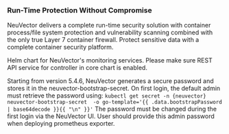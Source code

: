 ### Run-Time Protection Without Compromise

NeuVector delivers a complete run-time security solution with container process/file system protection and vulnerability scanning combined with the only true Layer 7 container firewall. Protect sensitive data with a complete container security platform.

Helm chart for NeuVector's monitoring services. Please make sure REST API service for controller in core chart is enabled.
 
Starting from version 5.4.6, NeuVector generates a secure password and stores it in the neuvector-bootstrap-secret. On first login, the default admin must retrieve the password using: 
`kubectl get secret -n {neuvector} neuvector-bootstrap-secret  -o go-template='{{ .data.bootstrapPassword | base64decode }}{{ "\n" }}'`
The password must be changed during the first login via the NeuVector UI. User should provide this admin password when deploying prometheus exporter.
